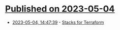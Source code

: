 # [Published on 2023-05-04](index.md)

* [2023-05-04, 14:47:39](https://lobste.rs/s/f5xqil/stacks_for_terraform) - [Stacks for Terraform](https://github.com/cisco-open/stacks)
